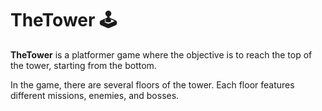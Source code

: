 # TheTower 🕹️ 

**TheTower** is a platformer game where the objective is to reach the top of the tower, starting from the bottom.

In the game, there are several floors of the tower. Each floor features different missions, enemies, and bosses.
